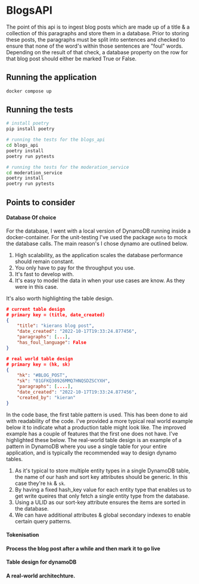 
# BlogsAPI

The point of this api is to ingest blog posts which are made up of a title & a collection of this paragraphs and store them in a database. Prior to storing these posts, the paragraphs must be split into sentences and checked to ensure that none of the word's within those sentences are "foul" words. Depending on the result of that check, a database property on the row for that blog post should either be marked True or False.

## Running the application
```bash
docker compose up
```

## Running the tests
```bash
# install poetry
pip install poetry

# running the tests for the blogs_api
cd blogs_api
poetry install
poetry run pytests

# running the tests for the moderation_service
cd moderation_service
poetry install
poetry run pytests
```

## Points to consider
#### Database Of choice
For the database, I went with a local version of DynamoDB running inside a docker-container. For the unit-testing I've used the package `moto` to mock the database calls. The main reason's I chose dynamo are outlined below.
1. High scalability, as the application scales the database performance should remain constant.
1. You only have to pay for the throughput you use.
1. It's fast to develop with.
1. It's easy to model the data in when your use cases are know. As they were in this case.

It's also worth highlighting the table design. 
```json
# current table design
# primary key = (title, date_created)
{
    "title": "kierans blog post",
    "date_created": "2022-10-17T19:33:24.877456",
    "paragraphs": [...],
    "has_foul_language": False
}

# real world table design
# primary key = (hk, sk)
{
    "hk": "#BLOG_POST",
    "sk": "01GFKQ30926MMQ7HNQSDZSCYXH",
    "paragraphs": [....],
    "date_created": "2022-10-17T19:33:24.877456",
    "created_by": "kieran"
}
```

In the code base, the first table pattern is used. This has been done to aid with readability of the code. I've provided a more typical real world example below it to indicate what a production table might look like. The improved example has a couple of features that the first one does not have. I've highlighted these below. The real-world table design is an example of a pattern in DynamoDB where you use a single table for your entire application, and is typically the recommended way to design dynamo tables.
1. As it's typical to store multiple entity types in a single DynamoDB table, the name of our hash and sort key attributes should be generic. In this case they're `hk` & `sk`.
2. By having a fixed hash_key value for each entity type that enables us to get write queires that only fetch a single entity type from the database.
3. Using a ULID as our sort-key attribute ensures the items are sorted in the database.
4. We can have additional attributes & global secondary indexes to enable certain query patterns.


#### Tokenisation
#### Process the blog post after a while and then mark it to go live
#### Table design for dynamoDB
#### A real-world architechture.
